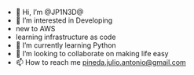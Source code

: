 - 👋 Hi, I’m @JP1N3D@
- 👀 I’m interested in Developing
- new to AWS 
- learning infrastructure as code
- 🌱 I’m currently learning Python
- 💞️ I’m looking to collaborate on making life easy
- 📫 How to reach me pineda.julio.antonio@gmail.com

<!---
JP1N3DA/JP1N3DA is a ✨ special ✨ repository because its `README.md` (this file) appears on your GitHub profile.
You can click the Preview link to take a look at your changes.
--->
